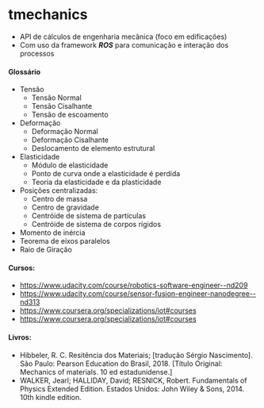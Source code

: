 # tmechanics
- API de cálculos de engenharia mecânica (foco em edificações)
- Com uso da framework ***ROS*** para comunicação e interação dos processos

#### Glossário
- Tensão
    - Tensão Normal
    - Tensão Cisalhante
    - Tensão de escoamento
- Deformação
    - Deformação Normal
    - Deformação Cisalhante
    - Deslocamento de elemento estrutural
- Elasticidade
    - Módulo de elasticidade
    - Ponto de curva onde a elasticidade é perdida
    - Teoria da elasticidade e da plasticidade
- Posições centralizadas:
    - Centro de massa
    - Centro de gravidade
    - Centróide de sistema de partículas
    - Centróide de sistema de corpos rígidos
- Momento de inércia
- Teorema de eixos paralelos
- Raio de Giração

#### Cursos:
- https://www.udacity.com/course/robotics-software-engineer--nd209
- https://www.udacity.com/course/sensor-fusion-engineer-nanodegree--nd313
- https://www.coursera.org/specializations/iot#courses
- https://www.coursera.org/specializations/iot#courses

#### Livros:
- Hibbeler, R. C. Resitência dos Materiais; [tradução Sérgio Nascimento]. São Paulo: Pearson Education do Brasil, 2018. [Título Original: Mechanics of materials. 10 ed estadunidense.]
- WALKER, Jearl; HALLIDAY, David; RESNICK, Robert. Fundamentals of Physics Extended Edition. Estados Unidos: John Wiley & Sons, 2014. 10th kindle edition.